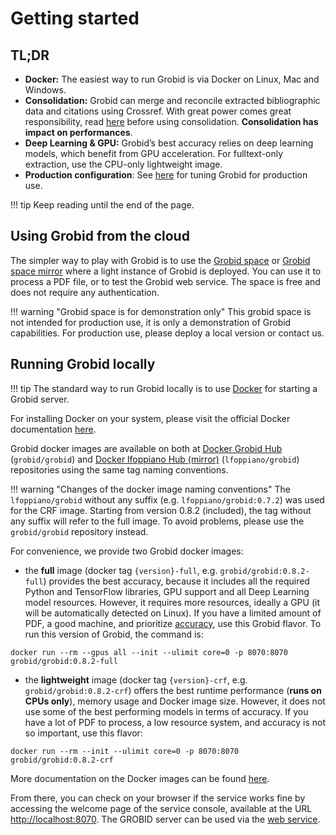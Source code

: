 # Getting started

## TL;DR

- **Docker:** The easiest way to run Grobid is via Docker on Linux, Mac and Windows. 
- **Consolidation:** Grobid can merge and reconcile extracted bibliographic data and citations using Crossref. With great power comes great responsibility, read [here](Consolidation.md) before using consolidation. **Consolidation has impact on performances**.
- **Deep Learning & GPU:** Grobid’s best accuracy relies on deep learning models, which benefit from GPU acceleration. For fulltext-only extraction, use the CPU-only lightweight image. 
- **Production configuration**: See [here](Frequently-asked-questions.md#could-we-have-some-guidance-for-server-configuration-in-production) for tuning Grobid for production use.

!!! tip
    Keep reading until the end of the page.

## Using Grobid from the cloud  

The simpler way to play with Grobid is to use the [Grobid space](https://huggingface.co/spaces/lfoppiano/grobid) or [Grobid space mirror](https://huggingface.co/spaces/lfoppiano/grobid2) where a light instance of Grobid is deployed.
You can use it to process a PDF file, or to test the Grobid web service. 
The space is free and does not require any authentication.

!!! warning "Grobid space is for demonstration only"
    This grobid space is not intended for production use, it is only a demonstration of Grobid capabilities. For production use, please deploy a local version or contact us.


## Running Grobid locally

!!! tip 
    The standard way to run Grobid locally is to use [Docker](https://docs.docker.com/engine/understanding-docker/) for starting a Grobid server. 


For installing Docker on your system, please visit the official Docker documentation [here](https://docs.docker.com/get-docker/).

Grobid docker images are available on both at [Docker Grobid Hub](https://hub.docker.com/r/grobid/grobid) (`grobid/grobid`) and [Docker lfoppiano Hub (mirror)](https://hub.docker.com/r/lfoppiano/grobid) (`lfoppiano/grobid`) repositories using the same tag naming conventions.

!!! warning "Changes of the docker image naming conventions"
    The `lfoppiano/grobid` without any suffix (e.g. `lfoppiano/grobid:0.7.2`) was used for the CRF image. Starting from version 0.8.2 (included), the tag without any suffix will refer to the full image. To avoid problems, please use the `grobid/grobid` repository instead.


For convenience, we provide two Grobid docker images:

- the **full** image (docker tag `{version}-full`, e.g. `grobid/grobid:0.8.2-full`) provides the best accuracy, because it includes all the required Python and TensorFlow libraries, GPU support and all Deep Learning model resources. However, it requires more resources, ideally a GPU (it will be automatically detected on Linux). If you have a limited amount of PDF, a good machine, and prioritize [accuracy](Deep-Learning-models.md#recommended-deep-learning-models), use this Grobid flavor. To run this version of Grobid, the command is: 

```console
docker run --rm --gpus all --init --ulimit core=0 -p 8070:8070 grobid/grobid:0.8.2-full
```

- the **lightweight** image (docker tag `{version}-crf`, e.g. `grobid/grobid:0.8.2-crf`) offers the best runtime performance (**runs on CPUs only**), memory usage and Docker image size. However, it does not use some of the best performing models in terms of accuracy. If you have a lot of PDF to process, a low resource system, and accuracy is not so important, use this flavor:

```console
docker run --rm --init --ulimit core=0 -p 8070:8070 grobid/grobid:0.8.2-crf
```

More documentation on the Docker images can be found [here](Grobid-docker.md).

From there, you can check on your browser if the service works fine by accessing the welcome page of the service console, available at the URL <http://localhost:8070>. The GROBID server can be used via the [web service](Grobid-service.md).
